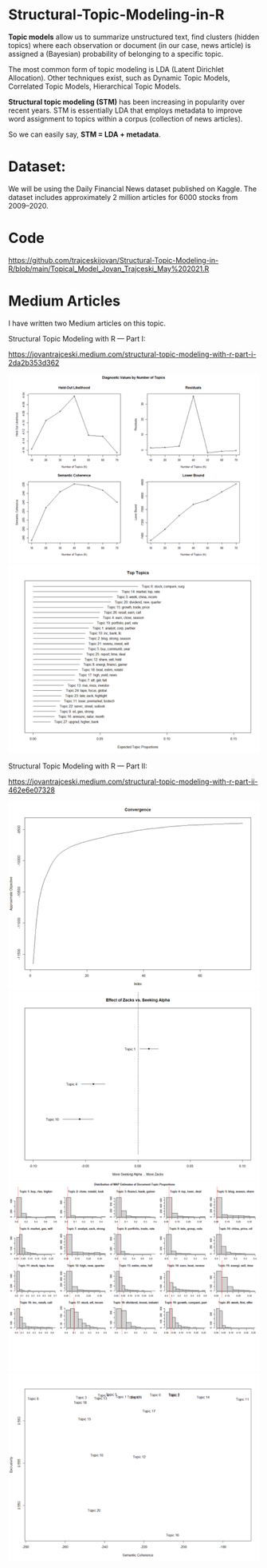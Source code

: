 # Structural-Topic-Modeling-in-R

**Topic models** allow us to summarize unstructured text, find clusters (hidden topics) where each observation or document (in our case, news article) is assigned a (Bayesian) probability of belonging to a specific topic.

The most common form of topic modeling is LDA (Latent Dirichlet Allocation). Other techniques exist, such as Dynamic Topic Models, Correlated Topic Models, Hierarchical Topic Models.

**Structural topic modeling (STM)** has been increasing in popularity over recent years. STM is essentially LDA that employs metadata to improve word assignment to topics within a corpus (collection of news articles).

So we can easily say, **STM = LDA + metadata**.


# Dataset:

We will be using the Daily Financial News dataset published on Kaggle. The dataset includes approximately 2 million articles for 6000 stocks from 2009–2020.


# Code
https://github.com/trajceskijovan/Structural-Topic-Modeling-in-R/blob/main/Topical_Model_Jovan_Trajceski_May%202021.R

# Medium Articles
I have written two Medium articles on this topic.

Structural Topic Modeling with R — Part I:

https://jovantrajceski.medium.com/structural-topic-modeling-with-r-part-i-2da2b353d362

![](samples/1.png)
![](samples/2.png)

Structural Topic Modeling with R — Part II:

https://jovantrajceski.medium.com/structural-topic-modeling-with-r-part-ii-462e6e07328

![](samples/3.png)
![](samples/4.png)
![](samples/5.png)
![](samples/6.png)

